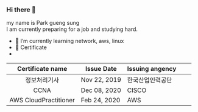 ### Hi there 👋
my name is Park gueng sung   
I am currently preparing for a job and studying hard.

- 🌱 I’m currently learning network, aws, linux
- :page_facing_up: Certificate
- 
|    Certificate name   | Issue Date   | Issuing angency  |   |   |
|:---------------------:|--------------|------------------|---|---|
| 정보처리기사          | Nov 22, 2019 | 한국산업인력공단 |   |   |
| CCNA                  | Dec 08, 2020 | CISCO            |   |   |
| AWS CloudPractitioner | Feb 24, 2020 | AWS              |   |   |

<!--
**Park-G-s/Park-G-s** is a ✨ _special_ ✨ repository because its `README.md` (this file) appears on your GitHub profile.

Here are some ideas to get you started:

- 🔭 I’m currently working on ...
- 🌱 I’m currently learning network, aws, linux
- 👯 I’m looking to collaborate on ...
- 🤔 I’m looking for help with ...
- 💬 Ask me about ...
- 📫 How to reach me: ...
- 😄 Pronouns: ...
- ⚡ Fun fact: ...
-->
